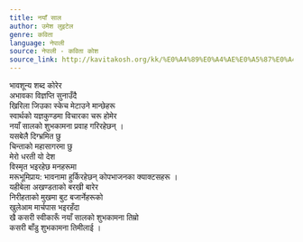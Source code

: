 ```yaml
---
title: नयाँ साल
author: उमेश लुइटेल
genre: कविता
language: नेपाली
source: नेपाली - कविता कोश
source_link: http://kavitakosh.org/kk/%E0%A4%89%E0%A4%AE%E0%A5%87%E0%A4%B6_%E0%A4%B2%E0%A5%81%E0%A4%87%E0%A4%9F%E0%A5%87%E0%A4%B2
---
```


भावशून्य शब्द कोरेर  
अभावका विज्ञप्ति सुनाउँदै  
खिरिला जिउका स्केच मेटाउने मान्छेहरू  
स्वार्थको यज्ञकुण्डमा विचारका चरू होमेर  
नयाँ सालको शुभकामना प्रवाह गरिरहेछन् ।  
यसबेलै दिग्भ्रमित छु  
चिन्ताको महासागरमा छु  
मेरो धरती यो देश  
विस्मृत भइरहेछ मनहरूमा  
मरूभूमिप्राय: भावनामा हुर्किरहेछन् कोपभाजनका क्याक्टसहरू ।  
यहीबेला अखण्डताको बरखी बारेर  
निरीहताको मुखमा बुट बजार्नेहरूको  
खुलेआम मार्चपास भइरहँदा  
खै कसरी स्वीकारूँ नयाँ सालको शुभकामना तिम्रो  
कसरी बाँडु शुभकामना तिमीलाई ।
